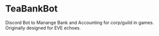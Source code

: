 # TeaBankBot
Discord Bot to Manange Bank and Accounting for corp/guild in games. Originally designed for EVE echoes.
